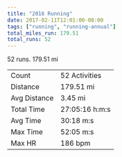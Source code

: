```yaml
---
title: "2016 Running"
date: 2017-02-11T12:01:00-08:00
tags: ["running", "running-annual"]
total_miles_run: 179.51
total_runs: 52
---
```


52 runs. 179.51 mi

<!--more-->

<table><tbody><tr><td>Count</td><td>52 Activities</td></tr><tr><td>Distance</td><td>179.51 mi</td></tr><tr><td>Avg Distance</td><td>3.45 mi</td></tr><tr><td>Total Time</td><td>27:05:16 h:m:s</td></tr><tr><td>Avg Time</td><td>30:18 m:s</td></tr><tr><td>Max Time</td><td>52:05 m:s</td></tr><tr><td>Max HR</td><td>186 bpm</td></tr></tbody></table>
